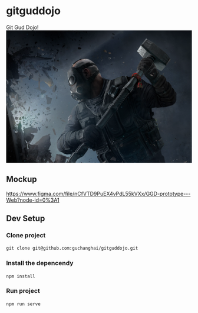 # gitguddojo
Git Gud Dojo!
![Git Gud Dojo!](https://github.com/guchanghai/gitguddojo/blob/master/src/assets/r6_background.svg)

## Mockup
https://www.figma.com/file/nCfVTD9PuEX4vPdL55kVXx/GGD-prototype---Web?node-id=0%3A1

## Dev Setup

### Clone project
```
git clone git@github.com:guchanghai/gitguddojo.git
```

### Install the depencendy
```
npm install
```
### Run project
```
npm run serve
```
